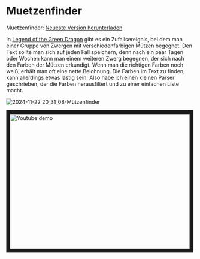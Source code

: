 # Muetzenfinder
Muetzenfinder: [Neueste Version herunterladen](https://github.com/Alsweider/Muetzenfinder/releases/latest)

In [Legend of the Green Dragon](https://lotgd.de) gibt es ein Zufallsereignis, bei dem man einer Gruppe von Zwergen mit verschiedenfarbigen Mützen begegnet. 
Den Text sollte man sich auf jeden Fall speichern, denn nach ein paar Tagen oder Wochen kann man einem weiteren Zwerg begegnen, der sich 
nach den Farben der Mützen erkundigt. Wenn man die richtigen Farben noch weiß, erhält man oft eine nette Belohnung. Die Farben im Text zu finden, 
kann allerdings etwas lästig sein. Also habe ich einen kleinen Parser geschrieben, der die Farben herausfiltert und zu einer einfachen Liste macht.

![2024-11-22 20_31_08-Mützenfinder](https://github.com/user-attachments/assets/b0a792f7-a1d1-4094-9234-88f67fdfacbb)

<a href="https://www.youtube-nocookie.com/embed/UFrNLG1U7Kg
" target="_blank"><img src="http://img.youtube.com/vi/UFrNLG1U7Kg/0.jpg" 
alt="Youtube demo" width="480" height="360" border="10" /></a>
